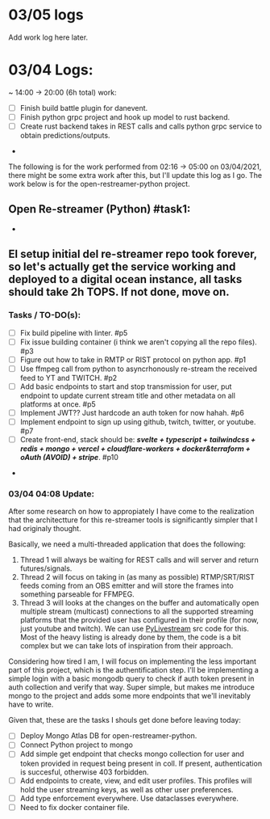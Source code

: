 # 03/05 logs

Add work log here later.


# 03/04 Logs:
~ 14:00 -> 20:00 (6h total) work:
- [ ] Finish build battle plugin for danevent.
- [ ] Finish python grpc project and hook up model to rust backend.
- [ ] Create rust backend takes in REST calls and calls python grpc service to obtain predictions/outputs.

-
The following is for the work performed from 02:16 -> 05:00 on 03/04/2021, there might be some extra work after this, but I'll update this log as I go. The work below is for the open-restreamer-python project.

## Open Re-streamer (Python) #task1:
-
El setup initial del re-streamer repo took forever, so let's actually get the service working and deployed to a digital ocean instance, all tasks should take 2h TOPS. If not done, move on.
-
### Tasks / TO-DO(s):

- [ ] Fix build pipeline with linter. #p5
- [ ] Fix issue building container (i think we aren't copying all the repo files). #p3
- [ ] Figure out how to take in RMTP or RIST protocol on python app. #p1
- [ ] Use ffmpeg call from python to asyncrhonously re-stream the received feed to YT and TWITCH. #p2
- [ ] Add basic endpoints to start and stop transmission for user, put endpoint to update current stream title and other metadata on all platforms at once. #p5
- [ ] Implement JWT?? Just hardcode an auth token for now hahah. #p6
- [ ] Implement endpoint to sign up using github, twitch, twitter, or youtube. #p7
- [ ] Create front-end, stack should be: ***svelte + typescript + tailwindcss + redis + mongo + vercel + cloudflare-workers + docker&terraform + oAuth (AVOID) + stripe***. #p10

-

### 03/04 04:08 Update:

After some research on how to appropiately I have come to the realization that the architectture for this re-streamer tools is significantly simpler that I had originaly thought.

Basically, we need a multi-threaded application that does the following:
1. Thread 1 will always be waiting for REST calls and will server and return futures/signals.
2. Thread 2 will focus on taking in (as many as possible) RTMP/SRT/RIST feeds coming from an OBS emitter and will store the frames into something parseable for FFMPEG.
3. Thread 3 will looks at the changes on the buffer and automatically open multiple stream (multicast) connections to all the supported streaming platforms that the provided user has configured in their profile (for now, just youtube and twitch). We can use [PyLivestream](https://github.com/scivision/PyLivestream)  src code for this. Most of the heavy listing is already done by them, the code is a bit complex but we can take lots of inspiration from their approach.

Considering how tired I am, I will focus on implementing the less important part of this project, which is the authentification step. I'll be implementing a simple login with a basic mongodb query to check if auth token present in auth collection and verify that way. Super simple, but makes me introduce mongo to the project and adds some more endpoints that we'll inevitably have to write.

Given that, these are the tasks I shouls get done before leaving today:

- [ ] Deploy Mongo Atlas DB for open-restreamer-python.
- [ ] Connect Python project to mongo
- [ ] Add simple get endpoint that checks mongo collection for user and token provided in request being present in coll. If present, authentication is succesful, otherwise 403 forbidden.
- [ ] Add endpoints to create, view, and edit user profiles. This profiles will hold the user streaming keys, as well as other user preferences.
- [ ] Add type enforcement everywhere. Use dataclasses everywhere.
- [ ] Need to fix docker container file.
